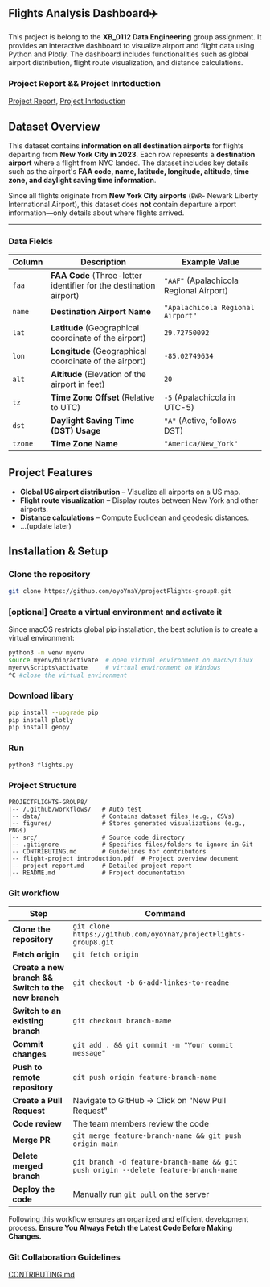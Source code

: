 
## Flights Analysis Dashboard✈️
This project is belong to the **XB_0112 Data Engineering** group assignment. It provides an interactive dashboard to visualize airport and flight data using Python and Plotly. The dashboard includes functionalities such as global airport distribution, flight route visualization, and distance calculations.
### Project Report && Project Inrtoduction
[Project Report](project%20report.md), [Project Inrtoduction](flight-project%20intoduction%20.pdf) 

## Dataset Overview
This dataset contains **information on all destination airports** for flights departing from **New York City in 2023**. Each row represents a **destination airport** where a flight from NYC landed. The dataset includes key details such as the airport's **FAA code, name, latitude, longitude, altitude, time zone, and daylight saving time information**.

Since all flights originate from **New York City airports** (`EWR`- Newark Liberty International Airport), this dataset does **not** contain departure airport information—only details about where flights arrived.

---

### Data Fields

| **Column** | **Description** | **Example Value** |
|-----------|----------------|------------------|
| `faa` | **FAA Code** (Three-letter identifier for the destination airport) | `"AAF"` (Apalachicola Regional Airport) |
| `name` | **Destination Airport Name** | `"Apalachicola Regional Airport"` |
| `lat` | **Latitude** (Geographical coordinate of the airport) | `29.72750092` |
| `lon` | **Longitude** (Geographical coordinate of the airport) | `-85.02749634` |
| `alt` | **Altitude** (Elevation of the airport in feet) | `20` |
| `tz` | **Time Zone Offset** (Relative to UTC) | `-5` (Apalachicola in UTC-5) |
| `dst` | **Daylight Saving Time (DST) Usage** | `"A"` (Active, follows DST) |
| `tzone` | **Time Zone Name** | `"America/New_York"` |

## Project Features
- **Global US airport distribution** – Visualize all airports on a US map.
- **Flight route visualization** – Display routes between New York and other airports.
- **Distance calculations** – Compute Euclidean and geodesic distances.
- ...(update later)

## Installation & Setup
### Clone the repository
```bash
git clone https://github.com/oyoYnaY/projectFlights-group8.git
```

### [optional] Create a virtual environment and activate it
Since macOS restricts global pip installation, the best solution is to create a virtual environment:
```bash
python3 -m venv myenv
source myenv/bin/activate  # open virtual environment on macOS/Linux
myenv\Scripts\activate     # virtual environment on Windows
^C #close the virtual environment
```

### Download libary
```bash
pip install --upgrade pip    
pip install plotly
pip install geopy
```
### Run
```bash
python3 flights.py
```

### Project Structure
```
PROJECTFLIGHTS-GROUP8/
|-- /.github/workflows/   # Auto test
│-- data/                 # Contains dataset files (e.g., CSVs)
│-- figures/              # Stores generated visualizations (e.g., PNGs)
│-- src/                  # Source code directory 
│-- .gitignore            # Specifies files/folders to ignore in Git
│-- CONTRIBUTING.md       # Guidelines for contributors
│-- flight-project introduction.pdf  # Project overview document
│-- project report.md     # Detailed project report
│-- README.md             # Project documentation
```

### Git workflow
| Step | Command |
|------|---------|
| **Clone the repository** | `git clone https://github.com/oyoYnaY/projectFlights-group8.git` |
| **Fetch origin** | `git fetch origin` |
| **Create a new branch && Switch to the new branch** | `git checkout -b 6-add-linkes-to-readme` |
| **Switch to an existing branch** | `git checkout branch-name` |
| **Commit changes** | `git add . && git commit -m "Your commit message"` |
| **Push to remote repository** | `git push origin feature-branch-name` |
| **Create a Pull Request** | Navigate to GitHub → Click on "New Pull Request" |
| **Code review** | The team members review the code |
| **Merge PR** | `git merge feature-branch-name && git push origin main` |
| **Delete merged branch** | `git branch -d feature-branch-name && git push origin --delete feature-branch-name` |
| **Deploy the code** | Manually run `git pull` on the server |

Following this workflow ensures an organized and efficient development process. **Ensure You Always Fetch the Latest Code Before Making Changes.**

### Git Collaboration Guidelines
[CONTRIBUTING.md](CONTRIBUTING.md)



